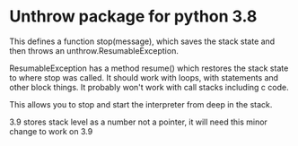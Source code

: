 # Unthrow package for python 3.8

This defines a function stop(message), which saves the stack state and then throws an unthrow.ResumableException.

ResumableException has a method resume() which restores the stack state to where stop was called. It should work with loops, with statements and other block things. It probably won't work with call stacks including c code.

This allows you to stop and start the interpreter from deep in the stack.

3.9 stores stack level as a number not a pointer, it will need this minor change to work on 3.9



